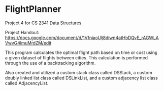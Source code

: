 # FlightPlanner
Project 4 for CS 2341 Data Structures

Project Handout: https://docs.google.com/document/d/1VfniaoUlj8diwn4atHbDQvE_rAGWLAVwvG4lmuMrdZM/edit

This program calculates the optimal flight path based on time or cost using a given dataset of flights between cities.  This calculation is performed through the use of a backtracking algorithm.

Also created and utilized a custom stack class called DSStack, a custom doubly linked list class called DSLinkList, and a custom adjacency list class called AdjacencyList.
